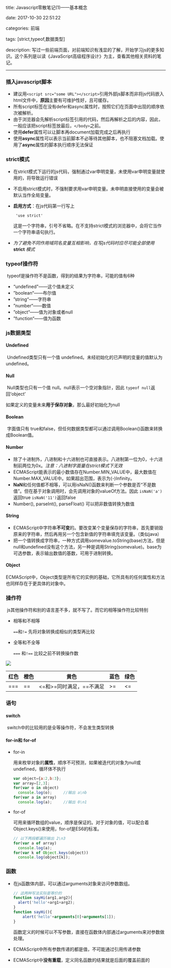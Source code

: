 title: Javascript零散笔记(1)——基本概念

date: 2017-10-30 22:51:22

categories: 前端

tags: [strict,typeof,数据类型]

description: 写过一些前端页面，对前端知识有浅显的了解，开始学习js的更多知识。这个系列是以读《JavaScript高级程序设计》为主，查看其他相关资料的笔记。

---

### 插入javascript脚本

* 建议用`<script src="some URL"></script>`引用外部js脚本而非将js代码嵌入html文件中，**原因**主要有可维护性好，且可缓存。
* 所有script标签在没有defer和async属性时，按照它们在页面中出现的顺序依次被解析。
* 由于浏览器会先解析script标签引用的代码，然后再解析之后的内容，因此，一般应该把script标签放最后，`</body>`之前。
* 使用**defer**属性可以让脚本再document加载完成之后再执行
* 使用**async**属性可以表示当前脚本不必等待其他脚本，也不阻塞文档加载。使用了**async**属性的脚本执行顺序无法保证


### strict模式

- 在strict模式下运行的js代码，强制通过var申明变量，未使用var申明变量就使用的，将导致运行错误

- 不启用strict模式时，不强制要求用var申明变量。未申明直接使用的变量会被默认当作全局变量。

- **启用方式**：在js代码第一行写上 

  ` 'use strict'` 

  这是一个字符串，引号不省略。在不支持strict模式的浏览器中，会将它当作一个字符串语句执行。

- *为了避免不同作用域同名变量互相影响，在写js代码时应尽可能全部使用* **strict** *模式* 


### typeof操作符

​	typeof是操作符不是函数，得到的结果为字符串，可能的值有6种

* “undefined"——这个值未定义
* ”boolean“——布尔值
* ”string“——字符串
* ”number“——数值
* ”object“——值为对象或者null
* ”function“——值为函数


### js数据类型

#### Undefined

​	Undefined类型只有一个值 undefined。未经初始化的已声明的变量的值默认为undefined。

#### Null

​	Null类型也只有一个值 null。null表示一个空对象指针，因此 `typeof null`返回‘object’

​	如果定义的变量未来**用于保存对象**，那么最好初始化为null

#### Boolean

​	字面值只有 true和false，但任何数据类型都可以通过调用Boolean()函数来转换成Boolean值。

#### Number

* 除了十进制外，八进制和十六进制也可直接表示。八进制第一位为0，十六进制前两位为0x。*注意：八进制字面量在strict模式下无效*
* ECMAScript能表示的最小数值存在Number.MIN_VALUE中，最大数值在Number.MAX_VALUE中。如果超出范围，表示为(-)Infinity。
* **NaN**和任何值都不相等，可以用isNaN()函数来判断一个参数是否“不是数值”。但在基于对象调用时，会先调用对象的valueOf方法。因此 `isNaN('a')` 返回true `isNaN('11')`返回false
* Number(), parseInt(), parseFloat() 可以把非数值转换为数值

#### String

* ECMAScript中字符串**不可变**的。要改变某个变量保存的字符串，首先要销毁原来的字符串，然后再用另一个包含新值的字符串填充该变量。（类似java）
* 把一个值转换成字符串，一种方式调用somevalue.toString(base)方法，但是null和undefined没有这个方法，另一种是调用String(somevalue)。base为可选参数，表示输出数值的基数，可用于进制转换。

#### Object

​	ECMAScript中，Object类型是所有它的实例的基础，它所具有的任何属性和方法也同样存在于更具体的对象中。

### 操作符

​	js其他操作符和别的语言差不多，就不写了。而它的相等操作符比较特别

* 相等和不相等

  `==`和`!=`  先将对象转换成相似的类型再比较

* 全等和不全等

  `===` 和`!==` 比较之前不转换操作数

![](https://pic3.zhimg.com/50/b922270259dece707ef6c6a50259a406_hd.png)

| 红色   | 橙色   | 黄色              | 蓝色   | 绿色   |
| ---- | ---- | --------------- | ---- | ---- |
| ===  | ==   | <=和>=同时满足，==不满足 | >=   | <=   |



### 语句

#### switch

​	switch中的比较用的是全等操作符，不会发生类型转换

#### for-in和 for-of

* for-in

  用来枚举对象的**属性**，顺序不可预测，如果被迭代的对象为null或undefined，循环体不执行

  ```javascript
  var object={a:2,b:3};
  var array=[2,3];
  for(var o in object) 
    console.log(o);		//输出 a\nb
  for(var a in array)
    console.log(a);		//输出 0\n1
  ```

* for-of

  可用来循环数组的value，顺序是保证的。对于对象的值，可以配合着Object.keys()来使用，for-of是ES6的标准。

  ```javascript
  // 以下两段都遍历输出 2\n3
  for(var a of array) 
    console.log(a);
  for(var k of Object.keys(object))
    console.log(object[k]);
  ```


### 函数

* 在js函数体内部，可以通过arguments对象来访问参数数组。

  ```javascript
  // 这两种写法实际是等价的
  function sayHi(arg1,arg2){
   	alert('hello'+arg1+arg2);
  }
  function sayHi(){
      alert('hello'+arguments[0]+arguments[1]);
  }
  ```

  函数定义的时候可以不写参数，直接在函数体内部通过arguments来对参数做处理。

* ECMAScript中所有参数传递的都是值，不可能通过引用传递参数

* ECMAScript中**没有重载**，定义同名函数的结果就是后面的覆盖前面的